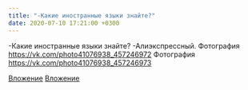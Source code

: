 ```yaml
---
title: "-Какие иностранные языки знайте?"
date: 2020-07-10 17:21:00 +0300
---
```


-Какие иностранные языки знайте?
-Алиэкспрессный.
Фотография
https://vk.com/photo41076938_457246972
Фотография
https://vk.com/photo41076938_457246973

[Вложение](https://vk.com/photo41076938_457246972)
[Вложение](https://vk.com/photo41076938_457246973)
